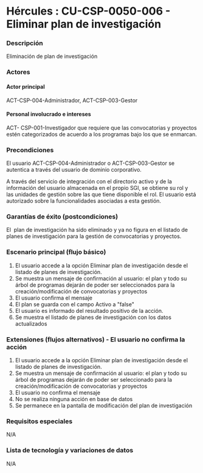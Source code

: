 # Hércules : CU\-CSP\-0050\-006 \- Eliminar plan de investigación



### Descripción

Eliminación de plan de investigación

### Actores

#### Actor principal

ACT\-CSP\-004\-Administrador, ACT\-CSP\-003\-Gestor

#### Personal involucrado e intereses

ACT\- CSP\-001\-Investigador que requiere que las convocatorias y proyectos estén categorizados de acuerdo a los programas bajo los que se enmarcan.

### Precondiciones

El usuario ACT\-CSP\-004\-Administrador o ACT\-CSP\-003\-Gestor se autentica a través del usuario de dominio corporativo.

A través del servicio de integración con el directorio activo y de la información del usuario almacenada en el propio SGI, se obtiene su rol y  las unidades de gestión sobre las que tiene disponible el rol. El usuario está autorizado sobre la funcionalidades asociadas a esta gestión.

### Garantías de éxito (postcondiciones)

El  plan de investigación ha sido eliminado y ya no figura en el listado de planes de investigación para la gestión de convocatorias y proyectos.

### Escenario principal (flujo básico)

1. El usuario accede a la opción Eliminar plan de investigación desde el listado de planes de investigación.
2. Se muestra un mensaje de confirmación al usuario: el plan y todo su árbol de programas dejarán de poder ser seleccionados para la creación/modificación de convocatorias y proyectos
3. El usuario confirma el mensaje
4. El plan se guarda con el campo Activo a "false"
5. El usuario es informado del resultado positivo de la acción.
6. Se muestra el listado de planes de investigación con los datos actualizados

### Extensiones (flujos alternativos) \- El usuario no confirma la acción

1. El usuario accede a la opción Eliminar plan de investigación desde el listado de planes de investigación.
2. Se muestra un mensaje de confirmación al usuario: el plan y todo su árbol de programas dejarán de poder ser seleccionado para la creación/modificación de convocatorias y proyectos
3. El usuario no confirma el mensaje
4. No se realiza ninguna acción en base de datos
5. Se permanece en la pantalla de modificación del plan de investigación

### Requisitos especiales

N/A

### Lista de tecnología y variaciones de datos

N/A

  
  
  





